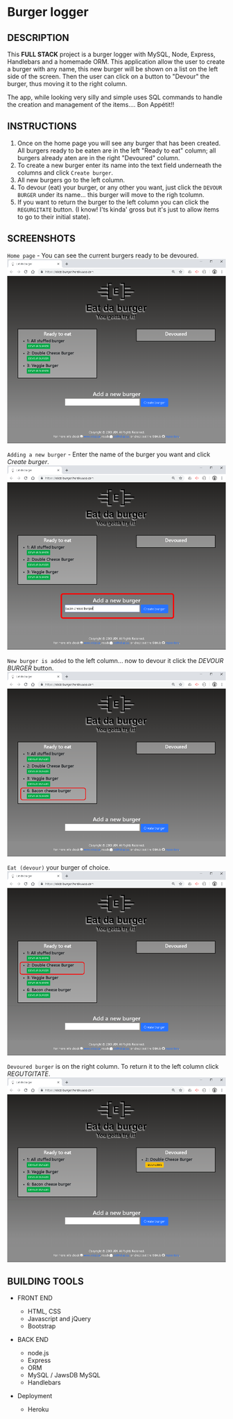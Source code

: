 # Burger logger

## DESCRIPTION
This **FULL STACK** project is a burger logger with MySQL, Node, Express, Handlebars and a homemade ORM. This application allow the user to create a burger with any name, this new burger will be shown on a list on the left side of the screen. Then the user can click on a button to "Devour" the burger, thus moving it to the right column.

The app, while looking very silly and simple uses SQL commands to handle the creation and management of the items.... Bon Appétit!!

## INSTRUCTIONS


1. Once on the home page you will see any burger that has been created. All burgers ready to be eaten are in the left "Ready to eat" column; all burgers already aten are in the right "Devoured" column.
2. To create a new burger enter its name into the text field underneath the columns and click `Create burger`.
3. All new burgers go to the left column.
4. To devour (eat) your burger, or any other you want, just click the `DEVOUR BURGER` under its name... this burger will move to the righ tcolumn.
5. If you want to return the burger to the left column you can click the `REGURGITATE` button. (I know! I'ts kinda' gross but it's just to allow items to go to their initial state).

## SCREENSHOTS
`Home page` - You can see the current burgers ready to be devoured.
![Home page](./public/assets/images/1.png)

`Adding a new burger` - Enter the name of the burger you want and click *Create burger*.
![Survey](./public/assets/images/2.png)

`New burger is added` to the left column... now to devour it click the *DEVOUR BURGER* button.
![Survey](./public/assets/images/3.png)

`Eat (devour)` your burger of choice.
![Meet your match](./public/assets/images/4.png)

`Devoured burger` is on the right column. To return it to the left column click *REGUTGITATE*.
![Meet your match](./public/assets/images/5.png)

## BUILDING TOOLS
- FRONT END
    - HTML, CSS
    - Javascript and jQuery
    - Bootstrap

- BACK END
    - node.js
    - Express
    - ORM
    - MySQL / JawsDB MySQL
    - Handlebars

- Deployment
    - Heroku
